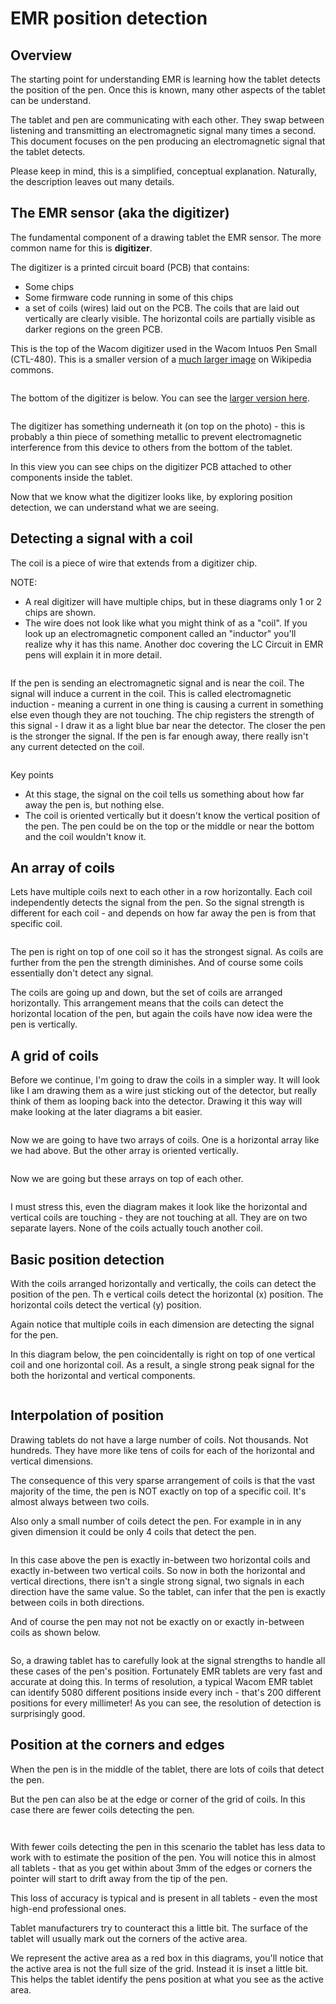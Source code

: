 # EMR position detection

## Overview

The starting point for understanding EMR is learning how the tablet detects the position of the pen. Once this is known, many other aspects of the tablet can be understand.&#x20;

The tablet and pen are communicating with each other. They swap between listening and transmitting an electromagnetic signal many times a second. This document focuses on the pen producing an electromagnetic signal that the tablet detects.&#x20;

Please keep in mind, this is a simplified, conceptual explanation. Naturally, the description leaves out many details.

## The EMR sensor (aka the digitizer)

The fundamental component of a drawing tablet the EMR sensor. The more common name for this is **digitizer**.&#x20;

The digitizer is a printed circuit board (PCB) that contains:

* Some chips
* Some firmware code running in some of this chips
* a set of coils (wires) laid out on the PCB. The coils that are laid out vertically are clearly visible. The horizontal coils are partially visible as darker regions on the green PCB.&#x20;

This is the top of the Wacom digitizer used in the Wacom Intuos Pen Small (CTL-480). This is a smaller version of a [much larger image](https://commons.wikimedia.org/wiki/File:Wacom\_ctl480\_sensor\_pcb\_top.JPG) on Wikipedia commons.

<figure><img src="../../.gitbook/assets/800px-Wacom_ctl480_sensor_pcb_top (1).jpg" alt=""><figcaption></figcaption></figure>

The bottom of the digitizer is below. You can see the [larger version here](https://commons.wikimedia.org/wiki/File:Wacom\_ctl480\_inside.JPG).

&#x20;

<figure><img src="../../.gitbook/assets/Wacom_ctl480_inside.JPG" alt=""><figcaption></figcaption></figure>

The digitizer has something underneath it (on top on the photo) - this is probably a thin piece of something metallic to prevent electromagnetic interference from this device to others from the bottom of the tablet.

In this view you can see chips on the digitizer PCB attached to other components inside the tablet.

Now that we know what the digitizer looks like, by exploring position detection, we can understand what we are seeing.

## Detecting a signal with a coil

The coil is a piece of wire that extends from a digitizer chip.&#x20;

NOTE:

* A real digitizer will have multiple chips, but in these diagrams only 1 or 2 chips are shown.
* The wire does not look like what you might think of as a "coil". If you look up an electromagnetic component called an "inductor" you'll realize why it has this name. Another doc covering the LC Circuit in EMR pens will explain it in more detail.

<figure><img src="../../.gitbook/assets/image (502).png" alt=""><figcaption></figcaption></figure>

If the pen is sending an electromagnetic signal and is near the coil. The signal will induce a current in the coil. This is called electromagnetic induction - meaning a current in one thing is causing a current in something else even though they are not touching.  The chip registers the strength of this signal - I draw it as a light blue bar near the detector.  The closer the pen is the stronger the signal. If the pen is far enough away, there really isn't any current detected on the coil.

<figure><img src="../../.gitbook/assets/image (503).png" alt=""><figcaption></figcaption></figure>

Key points

* At this stage, the signal on the coil tells us something about how far away the pen is, but nothing else.
* The coil is oriented vertically but it doesn't know the vertical position of the pen. The pen could be on the top or the middle or near the bottom and the coil wouldn't know it.

## An array of coils

Lets have multiple coils next to each other in a row horizontally. Each coil independently detects the signal from the pen. So the signal strength is different for each coil - and depends on how far away the pen is from that specific coil.

<figure><img src="../../.gitbook/assets/image (514).png" alt=""><figcaption></figcaption></figure>

The pen is right on top of one coil so it has the strongest signal. As coils are further from the pen the strength diminishes. And of course some coils essentially don't detect any signal.

The coils are going up and down, but the set of coils are arranged horizontally. This arrangement means that the coils can detect the horizontal location of the pen, but again the coils have now idea were the pen is vertically.

## A grid of coils

Before we continue, I'm going to draw the coils in a simpler way. It will look like I am drawing them as a wire just sticking out of the detector, but really think of them as looping back into the detector. Drawing it this way will make looking at the later diagrams a bit easier.

<figure><img src="../../.gitbook/assets/image (505).png" alt=""><figcaption></figcaption></figure>

Now we are going to have two arrays of coils. One is a horizontal array like we had above. But the other array is oriented vertically.

<figure><img src="../../.gitbook/assets/image (506).png" alt=""><figcaption></figcaption></figure>

Now we are going but these arrays on top of each other.

<figure><img src="../../.gitbook/assets/image (507).png" alt=""><figcaption></figcaption></figure>

I must stress this, even the diagram makes it look like the horizontal and vertical coils are touching - they are not touching at all. They are on two separate layers. None of the coils actually touch another coil.

## Basic position detection

With the coils arranged horizontally and vertically, the coils can detect the position of the pen. Th e  vertical coils detect the horizontal (x) position. The horizontal coils detect the vertical (y) position.

Again notice that multiple coils in each dimension are detecting the signal for the pen.

In this diagram below, the pen coincidentally is right on top of one vertical coil and one horizontal coil. As a result, a single strong peak signal for the both the horizontal and vertical components.&#x20;

<figure><img src="../../.gitbook/assets/image (515).png" alt=""><figcaption></figcaption></figure>

## Interpolation of position

Drawing tablets do not have a large number of coils. Not thousands. Not hundreds. They have more like tens of coils for each of the horizontal and vertical dimensions.

The consequence of this very sparse arrangement of coils is that the vast majority of the time, the pen is NOT exactly on top of a specific coil. It's almost always between two coils. &#x20;

Also only a small number of coils detect the pen. For example in in any given dimension it could be only 4 coils that detect the pen.

<figure><img src="../../.gitbook/assets/image (44).png" alt=""><figcaption></figcaption></figure>

In this case above the pen is exactly in-between two horizontal coils and exactly in-between two vertical coils. So now in both the horizontal and vertical directions, there isn't a single strong signal, two signals in each direction have the same value. So the tablet, can infer that the pen is exactly between coils in both directions.

And of course the pen may not not be exactly on or exactly in-between coils as shown below.&#x20;

<figure><img src="../../.gitbook/assets/image (517).png" alt=""><figcaption></figcaption></figure>

So, a drawing tablet has to carefully look at the signal strengths to handle all these cases of the pen's position. Fortunately EMR tablets are very fast and accurate at doing this. In terms of resolution, a typical Wacom EMR tablet can identify 5080 different positions inside every inch - that's 200 different positions for every millimeter! As you can see, the resolution of detection is surprisingly good.

## Position at the corners and edges

When the pen is in the middle of the tablet, there are lots of coils that detect the pen.

But the pen can also be at the edge or corner of the grid of coils. In this case there are fewer coils detecting the pen.

<figure><img src="../../.gitbook/assets/image (46).png" alt=""><figcaption></figcaption></figure>

<figure><img src="../../.gitbook/assets/image (516).png" alt=""><figcaption></figcaption></figure>

With fewer coils detecting the pen in this scenario the tablet has less data to work with to estimate the position of the pen. You will notice this in almost all tablets - that as you get within about 3mm of the edges or corners the pointer will start to drift away from the tip of the pen.

This loss of accuracy is typical and is present in all tablets - even the most high-end professional ones.

Tablet manufacturers try to counteract this a little bit. The surface of the tablet will usually mark out the corners of the active area.

We represent the active area as a red box in this diagrams, you'll notice that the active area is not the full size of the grid. Instead it is inset a little bit. This helps the tablet identify the pens position at what you see as the active area.

<figure><img src="../../.gitbook/assets/image (48).png" alt=""><figcaption></figcaption></figure>

